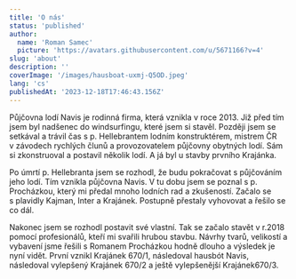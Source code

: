 ```yaml
---
title: 'O nás'
status: 'published'
author:
  name: 'Roman Samec'
  picture: 'https://avatars.githubusercontent.com/u/5671166?v=4'
slug: 'about'
description: ''
coverImage: '/images/hausboat-uxmj-Q5OD.jpeg'
lang: 'cs'
publishedAt: '2023-12-18T17:46:43.156Z'
---
```


Půjčovna lodí Navis je rodinná firma, která vznikla v roce 2013. Již před tím jsem byl nadšenec do windsurfingu, které jsem si stavěl. Později jsem se setkával a trávil čas s p. Hellebrantem lodním konstruktérem, mistrem ČR v závodech rychlých člunů a provozovatelem půjčovny obytných lodí. Sám si zkonstruoval a postavil několik lodí. A já byl u stavby prvního Krajánka.

Po úmrtí p. Hellebranta jsem se rozhodl, že budu pokračovat s půjčováním jeho lodí. Tím vznikla půjčovna Navis. V tu dobu jsem se poznal s p. Procházkou, který mi předal mnoho lodních rad a zkušeností. Začalo se s plavidly Kajman, Inter a Krajánek. Postupně přestaly vyhovovat a řešilo se co dál.

Nakonec jsem se rozhodl postavit své vlastní. Tak se začalo stavět v r.2018 pomocí profesionálů, kteří mi svařili hrubou stavbu. Návrhy tvarů, velikostí a vybavení jsme řešili s Romanem Procházkou hodně dlouho a výsledek je nyní vidět. První vznikl Krajánek 670/1, následoval hausbót Navis, následoval vylepšený Krajánek 670/2 a ještě vylepšenější Krajánek670/3.